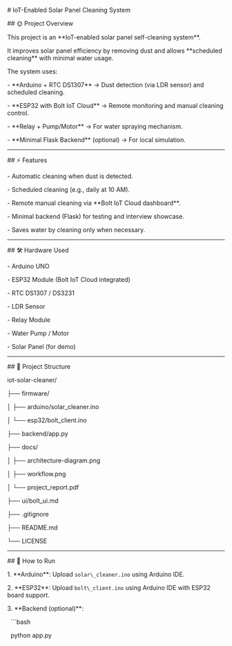 \# IoT-Enabled Solar Panel Cleaning System



\## 🌞 Project Overview

This project is an \*\*IoT-enabled solar panel self-cleaning system\*\*.  

It improves solar panel efficiency by removing dust and allows \*\*scheduled cleaning\*\* with minimal water usage.



The system uses:

\- \*\*Arduino + RTC DS1307\*\* → Dust detection (via LDR sensor) and scheduled cleaning.

\- \*\*ESP32 with Bolt IoT Cloud\*\* → Remote monitoring and manual cleaning control.

\- \*\*Relay + Pump/Motor\*\* → For water spraying mechanism.

\- \*\*Minimal Flask Backend\*\* (optional) → For local simulation.



---



\## ⚡ Features

\- Automatic cleaning when dust is detected.

\- Scheduled cleaning (e.g., daily at 10 AM).

\- Remote manual cleaning via \*\*Bolt IoT Cloud dashboard\*\*.

\- Minimal backend (Flask) for testing and interview showcase.

\- Saves water by cleaning only when necessary.



---



\## 🛠️ Hardware Used

\- Arduino UNO

\- ESP32 Module (Bolt IoT Cloud integrated)

\- RTC DS1307 / DS3231

\- LDR Sensor

\- Relay Module

\- Water Pump / Motor

\- Solar Panel (for demo)



---



\## 📂 Project Structure


iot-solar-cleaner/

├── firmware/

│ ├── arduino/solar\_cleaner.ino

│ └── esp32/bolt\_client.ino

├── backend/app.py

├── docs/

│ ├── architecture-diagram.png

│ ├── workflow.png

│ └── project\_report.pdf

├── ui/bolt\_ui.md

├── .gitignore

├── README.md

└── LICENSE



---



\## 🚀 How to Run

1\. \*\*Arduino\*\*: Upload `solar\_cleaner.ino` using Arduino IDE.

2\. \*\*ESP32\*\*: Upload `bolt\_client.ino` using Arduino IDE with ESP32 board support.

3\. \*\*Backend (optional)\*\*:

&nbsp;  ```bash

&nbsp;  python app.py




